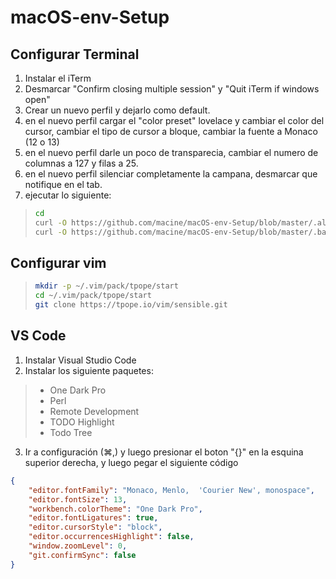 # macOS-env-Setup


## Configurar Terminal

1. Instalar el iTerm 
2. Desmarcar "Confirm closing multiple session" y "Quit iTerm if windows open"
3. Crear un nuevo perfil y dejarlo como default.
4. en el nuevo perfil cargar el "color preset" lovelace y cambiar el color del cursor, cambiar el tipo de cursor a bloque, cambiar la fuente a Monaco (12 o 13)
5. en el nuevo perfil darle un poco de transparecia, cambiar el numero de columnas a 127 y filas a 25.
6. en el nuevo perfil silenciar completamente la campana, desmarcar que notifique en el tab.
7. ejecutar lo siguiente:
> ```bash
> cd
> curl -O https://github.com/macine/macOS-env-Setup/blob/master/.aliases
> curl -O https://github.com/macine/macOS-env-Setup/blob/master/.bash_profile
> ```

## Configurar vim
> ```bash
> mkdir -p ~/.vim/pack/tpope/start
> cd ~/.vim/pack/tpope/start
> git clone https://tpope.io/vim/sensible.git
> ```

## VS Code
1. Instalar Visual Studio Code
2. Instalar los siguiente paquetes:
> - One Dark Pro
> - Perl
> - Remote Development
> - TODO Highlight
> - Todo Tree
3. Ir a configuración (⌘,) y luego presionar el boton "{}" en la esquina superior derecha, y luego pegar el siguiente código
```json
{
    "editor.fontFamily": "Monaco, Menlo,  'Courier New', monospace",
    "editor.fontSize": 13,
    "workbench.colorTheme": "One Dark Pro",
    "editor.fontLigatures": true,
    "editor.cursorStyle": "block",
    "editor.occurrencesHighlight": false,
    "window.zoomLevel": 0,
    "git.confirmSync": false
}
```
